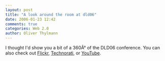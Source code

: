 ```yaml
---
layout: post
title: "A look around the room at dld06"
date: 2006-01-23 12:42
comments: true
categories: Web 2.0
author: Oliver Thylmann
---
```







I thought I'd show you a bit of a 360Â° of the DLD06 conference. You can also check out [Flickr](http://www.flickr.com/photos/tags/dld06/), [Technorati](http://www.technorati.com/tag/dld06), or [YouTube](http://www.youtube.com/results?search=dld06).







